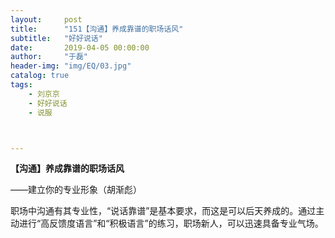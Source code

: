 ```yaml
---
layout:     post
title:      "151【沟通】养成靠谱的职场话风"
subtitle:   "好好说话"
date:       2019-04-05 00:00:00
author:     "于磊"
header-img: "img/EQ/03.jpg"
catalog: true
tags:
    - 刘京京
    - 好好说话
    - 说服



---
```


**【沟通】养成靠谱的职场话风**

——建立你的专业形象（胡渐彪）



职场中沟通有其专业性，“说话靠谱”是基本要求，而这是可以后天养成的。通过主动进行“高反馈度语言”和“积极语言”的练习，职场新人，可以迅速具备专业气场。